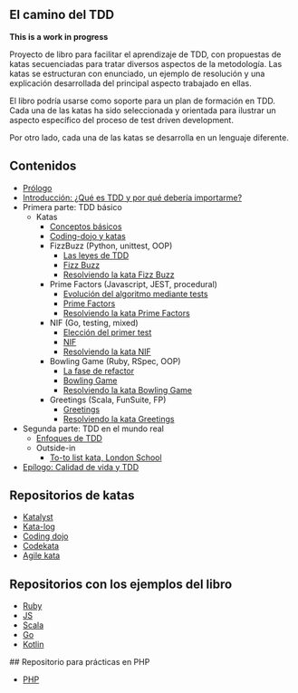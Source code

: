 ## El camino del TDD

**This is a work in progress**

Proyecto de libro para facilitar el aprendizaje de TDD, con propuestas de katas secuenciadas para tratar diversos aspectos de la metodología. Las katas se estructuran con enunciado, un ejemplo de resolución y una explicación desarrollada del principal aspecto trabajado en ellas.

El libro podría usarse como soporte para un plan de formación en TDD. Cada una de las katas ha sido seleccionada y orientada para ilustrar un aspecto específico del proceso de test driven development.

Por otro lado, cada una de las katas se desarrolla en un lenguaje diferente.

## Contenidos

* [Prólogo](manuscript/preface.md)
* [Introducción: ¿Qué es TDD y por qué debería importarme?](manuscript/tdd-intro.md)
* Primera parte: TDD básico
    * Katas
      * [Conceptos básicos](manuscript/basic-concepts.md)
      * [Coding-dojo y katas](manuscript/coding-dojo-katas.md)
      * FizzBuzz (Python, unittest, OOP)
          * [Las leyes de TDD](manuscript/Katas/FizzBuzz/tdd-rules.md)
          * [Fizz Buzz](manuscript/Katas/FizzBuzz/FizzBuzz.md)
          * [Resolviendo la kata Fizz Buzz](manuscript/Katas/FizzBuzz/FizzBuzz-resolved.md)
      * Prime Factors (Javascript, JEST, procedural)
          * [Evolución del algoritmo mediante tests](manuscript/Katas/PrimeFactors/evolving.md)
          * [Prime Factors](manuscript/Katas/PrimeFactors/PrimeFactors.md)
          * [Resolviendo la kata Prime Factors](manuscript/Katas/PrimeFactors/PrimeFactors-resolved.md)
      * NIF (Go, testing, mixed)
          * [Elección del primer test](manuscript/Katas/NIF/first-test.md)
          * [NIF](manuscript/Katas/NIF/NIF.md)
          * [Resolviendo la kata NIF](manuscript/Katas/NIF/NIF-resolved.md)
      * Bowling Game (Ruby, RSpec, OOP)
          * [La fase de refactor](manuscript/Katas/Bowling/Refactor.md)
          * [Bowling Game](manuscript/Katas/Bowling/BowlingGame.md)
          * [Resolviendo la kata Bowling Game](manuscript/Katas/Bowling/BowlingGame-resolved.md)
      * Greetings (Scala, FunSuite, FP)
         *  [Greetings](manuscript/Katas/Greetings/Greetings.md)
         *  [Resolviendo la kata Greetings](manuscript/Katas/Greetings/Greetings-resolved.md)
* Segunda parte: TDD en el mundo real
    * [Enfoques de TDD](manuscript/tdd-schools.md)
    * Outside-in
         *  [To-to list kata, London School](manuscript/OutsideIn/To-do-list-kata-resolved.md)
* [Epílogo: Calidad de vida y TDD](manuscript/life-quality.md)

## Repositorios de katas

* [Katalyst](https://katalyst.codurance.com)
* [Kata-log](https://kata-log.rocks/index.html)
* [Coding dojo](http://codingdojo.org)
* [Codekata](http://codekata.com)
* [Agile kata](http://agilekatas.co.uk)

## Repositorios con los ejemplos del libro

* [Ruby](https://github.com/franiglesias/tddbook-ruby)
* [JS](https://github.com/franiglesias/tddbook-js)
* [Scala](https://github.com/franiglesias/tddbook-scala)
* [Go](https://github.com/franiglesias/tddbook-go)
* [Kotlin](https://github.com/franiglesias/kotlinKata)

## Repositorio para prácticas en PHP

* [PHP](https://github.com/franiglesias/tb)
